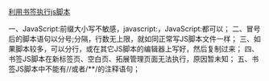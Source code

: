 [利用书签执行js脚本](https://juejin.cn/post/6850418112546897927)

一、JavaScript:前缀大小写不敏感，javascript:，JavaScript:都可以；
二、冒号后的脚本语句以分号;分隔，行数无上限，就如同正常写JS脚本文件一样；
三、如果脚本较多，可以分行，或在其它JS脚本的编辑器上写好，然后复制过来；
四、书签JS脚本在新标签页、空白页、拓展管理页面无法执行，原因暂未知；
五、书签JS脚本中不能有//或者/**/的注释语句；
